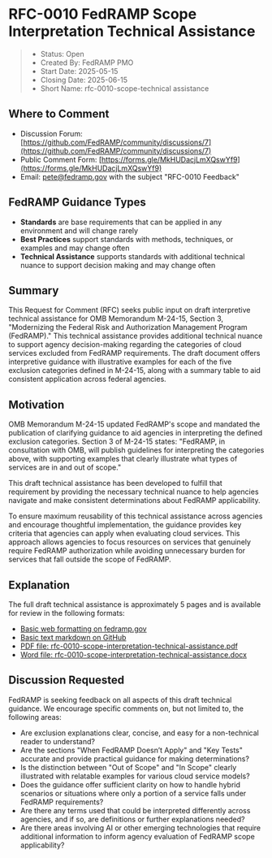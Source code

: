 # RFC-0010 FedRAMP Scope Interpretation Technical Assistance

> - Status: Open
> - Created By: FedRAMP PMO
> - Start Date: 2025-05-15
> - Closing Date: 2025-06-15
> - Short Name: rfc-0010-scope-technical assistance

## Where to Comment

- Discussion Forum: [https://github.com/FedRAMP/community/discussions/7](https://github.com/FedRAMP/community/discussions/7)
- Public Comment Form: [https://forms.gle/MkHUDacjLmXQswYf9](https://forms.gle/MkHUDacjLmXQswYf9)
- Email: pete@fedramp.gov with the subject "RFC-0010 Feedback"

## FedRAMP Guidance Types

- **Standards** are base requirements that can be applied in any environment and will change rarely
- **Best Practices** support standards with methods, techniques, or examples and may change often
- **Technical Assistance** supports standards with additional technical nuance to support decision making and may change often


## Summary

This Request for Comment (RFC) seeks public input on draft interpretive technical assistance for OMB Memorandum M-24-15, Section 3, "Modernizing the Federal Risk and Authorization Management Program (FedRAMP)." This technical assistance provides additional technical nuance to support agency decision-making regarding the categories of cloud services excluded from FedRAMP requirements. The draft document offers interpretive guidance with illustrative examples for each of the five exclusion categories defined in M-24-15, along with a summary table to aid consistent application across federal agencies.

## Motivation

OMB Memorandum M-24-15 updated FedRAMP's scope and mandated the publication of clarifying guidance to aid agencies in interpreting the defined exclusion categories. Section 3 of M-24-15 states: "FedRAMP, in consultation with OMB, will publish guidelines for interpreting the categories above, with supporting examples that clearly illustrate what types of services are in and out of scope."

This draft technical assistance has been developed to fulfill that requirement by providing the necessary technical nuance to help agencies navigate and make consistent determinations about FedRAMP applicability.

To ensure maximum reusability of this technical assistance across agencies and encourage thoughtful implementation, the guidance provides key criteria that agencies can apply when evaluating cloud services. This approach allows agencies to focus resources on services that genuinely require FedRAMP authorization while avoiding unnecessary burden for services that fall outside the scope of FedRAMP.

## Explanation

The full draft technical assistance is approximately 5 pages and is available for review in the following formats:

- [Basic web formatting on fedramp.gov](https://fedramp.gov/updates/rfcs/0010)
- [Basic text markdown on GitHub](https://github.com/FedRAMP/community/discussions/7)
- [PDF file: rfc-0010-scope-interpretation-technical-assistance.pdf](https://github.com/FedRAMP/rfcs/raw/main/rfc/assets/0010-FedRAMP-scope-interpretation-technical-assistance.pdf)
- [Word file: rfc-0010-scope-interpretation-technical-assistance.docx](https://github.com/FedRAMP/rfcs/raw/main/rfc/assets/0010-FedRAMP-scope-interpretation-technical-assistance.docx)


## Discussion Requested

FedRAMP is seeking feedback on all aspects of this draft technical guidance. We encourage specific comments on, but not limited to, the following areas:

- Are exclusion explanations clear, concise, and easy for a non-technical reader to understand?
- Are the sections "When FedRAMP Doesn’t Apply" and "Key Tests" accurate and provide practical guidance for making determinations?
- Is the distinction between "Out of Scope" and "In Scope" clearly illustrated with relatable examples for various cloud service models?
- Does the guidance offer sufficient clarity on how to handle hybrid scenarios or situations where only a portion of a service falls under FedRAMP requirements?
- Are there any terms used that could be interpreted differently across agencies, and if so, are definitions or further explanations needed?
- Are there areas involving AI or other emerging technologies that require additional information to inform agency evaluation of FedRAMP scope applicability? 

